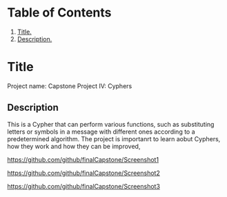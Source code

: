 # Table of Contents
1. [ Title. ](#title)
2. [ Description. ](#desc)

<a name="title"></a>
<h1> Title </h1>
Project name: Capstone Project IV: Cyphers

<h2> Description </h2>
<a name="desc"></a>
This is a Cypher that can perform various functions, such as substituting letters or symbols in a message with different ones according to a predetermined algorithm.
The project is importanrt to learn aobut Cyphers, how they work and how they can be improved,


https://github.com/github/finalCapstone/Screenshot1

https://github.com/github/finalCapstone/Screenshot2

https://github.com/github/finalCapstone/Screenshot3